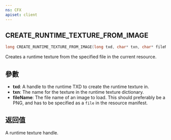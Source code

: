 ```yaml
---
ns: CFX
apiset: client
---
```

## CREATE_RUNTIME_TEXTURE_FROM_IMAGE

```c
long CREATE_RUNTIME_TEXTURE_FROM_IMAGE(long txd, char* txn, char* fileName);
```

Creates a runtime texture from the specified file in the current resource.

## 參數
* **txd**: A handle to the runtime TXD to create the runtime texture in.
* **txn**: The name for the texture in the runtime texture dictionary.
* **fileName**: The file name of an image to load. This should preferably be a PNG, and has to be specified as a `file` in the resource manifest.

## 返回值
A runtime texture handle.
